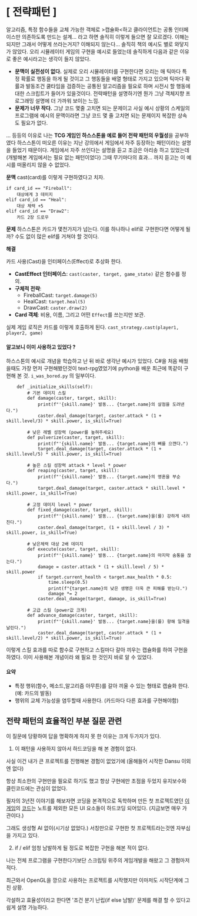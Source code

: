 #  [ 전략패턴 ]
알고리즘, 특정 함수들을 교체 가능한 객체로 >캡슐화<하고 클라이언트는 공통 인터페이스만 의존하도록 만드는 설계... 라고 하면 솔직히 이렇게 들으면 잘 모르겠다. 이해는 되지만 그래서 어떻게 쓰라는거지? 이해되지 않는다... 솔직히 책의 예시도 별로 와닿지가 않았다. 오리 시뮬레이터 게임의 구현을 예시로 들었는데 솔직하게 다음과 같은 이유로 좋은 예시라고는 생각이 들지 않았다.

- **문맥이 실전성이 없다.**
실제로 오리 시뮬레이터를 구현한다면 오리는 매 틱마다 특정 확률로 행동을 하게 될 것이고 그 행동들을 배열 형태로 가지고 있으며 틱마다 확률과 발동조건 쿨타임을 검증하는 공통된 알고리즘을 필요로 하며 시전시 할 행동에 대한 스크립트가 들어가 있을것이다. 전략패턴을 설명하기엔 뭔가 그냥 객체지향 프로그래밍 설명에 더 가까워 보이는 느낌.
- **문제가 너무 작다.**
그냥 코드 몇줄 고치면 되는 문제이고 사실 예시 상황의 스케일의 프로그램에 예시의 문맥이라면 그냥 코드 몇 줄 고치면 되는 문제이지 복잡한 상속도 필요가 없다.

... 등등의 이유로 나는 **TCG 게임인 하스스톤을 예로 들어 전략 패턴의 우월성**을 공부하였다
하스스톤이 떠오른 이유는 지난 강의에서 게임에서 자주 등장하는 패턴이라는 설명을 들었기 때문이다.
게임에서 자주 쓰인다는 설명을 듣고 조금은 아리송 하고 있었는데 (개발해본 게임에서는 필요 없는 패턴이었다)
그때 무기마다의 효과... 까지 듣고는 이 예시를 떠올리지 않을 수 없었다.

**문맥**
cast(card)를 이렇게 구현하였다고 치자.
```
if card_id == "Fireball":
	대상에게 3 데미지
elif card_id == "Heal":
    대상 체력 +5
elif card_id == "Draw2":
    카드 2장 드로우
```

**문제**
하스스톤은 카드가 몇천가지가 넘는다. 이를 하나하나 elif로 구현한다면 어떻게 될까?
수도 없이 많은 elif를 거쳐야 할 것이다.


**해결**

카드 사용(Cast)을 인터페이스(Effect)로 추상화 한다.

-   **CastEffect 인터페이스**: `cast(caster, target, game_state)` 같은 함수를 정의.
-   **구체적 전략**:
    -   FireballCast: `target.damage(5)`
    -   HealCast: `target.heal(5)`
    -   DrawCast: `caster.draw(2)`
-   **Card 객체**: 비용, 이름, 그리고 어떤 `Effect`를 쓰는지만 보관.
    
실제 게임 로직은 카드를 이렇게 호출하게 된다. `cast_strategy.cast(player1, player2, game)`

#### 알고보니 이미 사용하고 있었다 ?
하스스톤의 예시로 개념을 학습하고 난 뒤 바로 생각난 예시가 있었다.
C#을 처음 배웠을때도 가장 먼저 구현해봤던것이 text-rpg였었기에
python을 배운 최근에 똑같이 구현해 본 것. `i_was_bored.py` 의 일부이다.
```
    def _initialize_skills(self):
        # 기본 데미지 스킬
        def damage(caster, target, skill):
            print(f"'{skill.name}' 발동... {target.name}의 살점을 도려낸다.")
            caster.deal_damage(target, caster.attack * (1 + skill.level/3) * skill.power, is_skill=True)

        # 낮은 레벨 성장력 (power를 높혀주세요)
        def pulverize(caster, target, skill):
            print(f"'{skill.name}' 발동... {target.name}의 뼈를 으깬다.")
            target.deal_damage(target, caster.attack * (1 + skill.level/5) * skill.power, is_skill=True)

        # 높은 스킬 성장력 attack * level * power
        def reaping(caster, target, skill):
            print(f"'{skill.name}' 발동... {target.name}의 영혼을 부순다.")
            target.deal_damage(target, caster.attack * skill.level * skill.power, is_skill=True)

        # 고정 데미지 level * power
        def fixed_damage(caster, target, skill):
            print(f"'{skill.name}' 발동... {target.name}을(를) 강하게 내려친다.")
            caster.deal_damage(target, (1 + skill.level / 3) * skill.power, is_skill=True)

        # 낮은체력 대상 2배 데미지
        def execute(caster, target, skill):
            print(f"'{skill.name}' 발동... {target.name}의 마지막 숨통을 끊는다.")
            damage = caster.attack * (1 + skill.level / 5) * skill.power
            if target.current_health < target.max_health * 0.5:
                time.sleep(0.5)
                print(f"{target.name}의 낮은 생명은 더욱 큰 피해를 받는다.")
                damage *= 2
            caster.deal_damage(target, damage, is_skill=True)

        # 고급 스킬 (power값 크게)
        def advance_damage(caster, target, skill):
            print(f"'{skill.name}' 발동... {target.name}을(를) 향해 일격을 날린다.")
            caster.deal_damage(target, caster.attack * (1 + skill.level/2) * skill.power, is_skill=True)

```

이렇게 스킬 효과를 따로 함수로 구현하고 스킬마다 갈아 끼우는 캡슐화를 하여 구현을 하였다.
이미 사용해본 개념이라 왜 필요 한 것인지 바로 알 수 있었다.

#### 요약
- 특정 행위(함수, 메소드,알고리즘 아무튼)를 갈아 끼울 수 있는 형태로 캡슐화 한다. (예: 카드의 발동)
- 행위의 교체 가능성을 염두할때 사용한다. (카드마다 다른 효과를 구현해야함)



## 전략 패턴의 효율적인 부분 질문 관련

이 질문에 당황하여 답을 명확하게 하지 못 한 이유는 크게 두가지가 있다.

1. 이 패턴을 사용하지 않아서 하드코딩을 해 본 경험이 없다.  

사실 이건 내가 큰 프로젝트를 진행해본 경험이 없었기에 (올해들어 시작한 Dansu 이외엔 없다)  

항상 최소한의 구현만을 필요로 하기도 했고 항상 구현에만 초점을 두었지 유지보수와 클린코드에는 관심이 없었다.  

필자의 3년전 이야기를 해보자면 코딩을 본격적으로 독학하며 만든 첫 프로젝트였던 [이 게임](https://www.youtube.com/watch?v=YJCM6CXq954)의 [코드](https://github.com/4vpr/IVKey)는 노트를 제외한 모든 UI 요소들이 하드코딩 되어있다. (지금보면 매우 가관이다.)  

그래도 생성형 AI 없이(시기상 없었다.) 서칭만으로 구현한 첫 프로젝트라는것엔 자부심을 가지고 있다.  

2. if / elif 엄청 남발하게 될 정도로 복잡한 구현을 해본 적이 없다.  

나는 전체 프로그램을 구현한다기보단 스크립팅 위주의 게임개발을 해왔고 그 경험마저 적다.  

최근와서 OpenGL을 깡으로 사용하는 프로젝트를 시작했지만 이마저도 시작단계에 그친 상황.  

각설하고 효율성이라고 한다면 '조건 분기 난립(if else 남발)' 문제를 해결 할 수 있다고 쉽게 설명 가능하다.